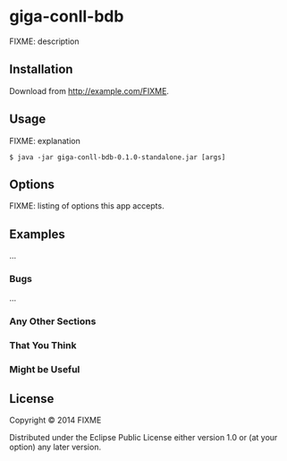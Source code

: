 # giga-conll-bdb

FIXME: description

## Installation

Download from http://example.com/FIXME.

## Usage

FIXME: explanation

    $ java -jar giga-conll-bdb-0.1.0-standalone.jar [args]

## Options

FIXME: listing of options this app accepts.

## Examples

...

### Bugs

...

### Any Other Sections
### That You Think
### Might be Useful

## License

Copyright © 2014 FIXME

Distributed under the Eclipse Public License either version 1.0 or (at
your option) any later version.
